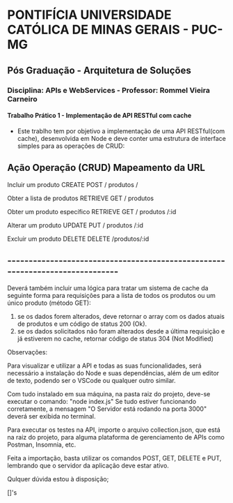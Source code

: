 # PONTIFÍCIA UNIVERSIDADE CATÓLICA DE MINAS GERAIS - PUC-MG

## Pós Graduação - Arquitetura de Soluções

### Disciplina: APIs e WebServices - Professor: Rommel Vieira Carneiro

#### Trabalho Prático 1 - Implementação de API RESTful com cache

* Este trablho tem por objetivo a implementação de uma API RESTful(com cache), desenvolvida em Node e deve conter uma estrutura de interface simples para as operações de CRUD:

## Ação                            Operação (CRUD)            Mapeamento da URL   
Incluir um produto              CREATE                     POST / produtos /

Obter a lista de produtos       RETRIEVE                   GET / produtos

Obter um produto específico     RETRIEVE                   GET / produtos /:id

Alterar um produto              UPDATE                     PUT / produtos /:id

Excluir um produto              DELETE                     DELETE /produtos/:id
## -----------------------------------------------------------------------------

Deverá também incluir uma lógica para tratar um sistema de cache da seguinte forma para requisições para a lista de todos os produtos ou um único produto (método GET):

1. se os dados forem alterados, deve retornar o array com os dados atuais de produtos e um código de status 200 (Ok).
2. se os dados solicitados não foram alterados desde a última requisição e já estiverem no cache, retornar código de status 304 (Not Modified)


Observações:

Para visualizar e utilizar a API e todas as suas funcionalidades, será necessário a instalação do Node e suas dependências, além de um editor de texto, podendo ser o VSCode ou qualquer outro similar.

Com tudo instalado em sua máquina, na pasta raiz do projeto, deve-se executar o comando: "node index.js"
Se tudo estiver funcionando corretamente, a mensagem "O Servidor está rodando na porta 3000" deverá ser exibida no terminal.

Para executar os testes na API, importe o arquivo collection.json, que está na raiz do projeto, para alguma plataforma de gerenciamento de APIs como Postman, Insomnia, etc.

Feita a importação, basta utilizar os comandos POST, GET, DELETE e PUT, lembrando que o servidor da aplicação deve estar ativo.

Qulquer dúvida estou à disposição;

[]'s

